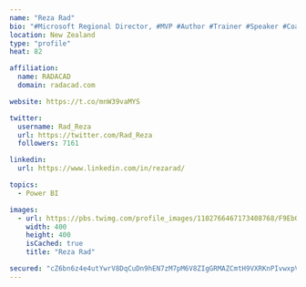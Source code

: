 ```yaml
---
name: "Reza Rad"
bio: "#Microsoft Regional Director, #MVP #Author #Trainer #Speaker #Coach #Consultant #PowerBI "
location: New Zealand
type: "profile"
heat: 82

affiliation:
  name: RADACAD
  domain: radacad.com

website: https://t.co/mnW39vaMYS

twitter:
  username: Rad_Reza
  url: https://twitter.com/Rad_Reza
  followers: 7161

linkedin:
  url: https://www.linkedin.com/in/rezarad/

topics:
  - Power BI

images:
  - url: https://pbs.twimg.com/profile_images/1102766467173408768/F9EbQENa_400x400.png
    width: 400
    height: 400
    isCached: true
    title: "Reza Rad"

secured: "cZ6bn6z4e4utYwrV8DqCuDn9hEN7zM7pM6V8ZIgGRMAZCmtH9VXRKnPIvwxpV63ISn0OvZshfQsc9FwtQooUd6w+LLiOtm+oRBs6J+eM2svB3E00fkVB+LuVrbQBnHN5GcdVNA9TkAfK0gnTJq788Pfl1G0sZyiDWQDNLWyMiGDKv7MWOjyQ7zBW8rDKqDFEbra+TyENzJa1453iUl90Fok96grYcxEbzxao+166sSudTKKPMVO9je8MjQUDLRe4/MUiAzlhdErtQBO3u974zU1adfdHZazXwQlCgux9bBMSbxJWEThIa9sioMVczCBWNkekoXEbGMR/9CgXSSJBvsG5Jgo6LYqePNrYR0kC8HdOzoYQexwWyo+wW8zZasDJtzIlR2kVOSMNDPxkmUj3qSnCuPl6bVwsA8OsF1iI9Ok=;vH2VpJ1RDTnHDsob5PrB6g=="
---
```


